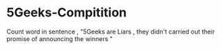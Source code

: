 # 5Geeks-Compitition
Count word in sentence , "5Geeks are Liars , they didn't carried out their promise of announcing the winners " 
